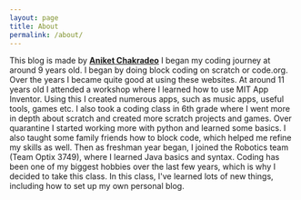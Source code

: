 ```yaml
---
layout: page
title: About
permalink: /about/
---
```


This blog is made by **[Aniket Chakradeo](https://github.com/AniCricKet/automatic-spork)** I began my coding journey at around 9 years old. I began by doing block coding on scratch or code.org. Over the years I became quite good at using these websites. At around 11 years old I attended a workshop where I learned how to use MIT App Inventor. Using this I created numerous apps, such as music apps, useful tools, games etc. I also took a coding class in 6th grade where I went more in depth about scratch and created more scratch projects and games. Over quarantine I started working more with python and learned some basics. I also taught some family friends how to block code, which helped me refine my skills as well. Then as freshman year began, I joined the Robotics team (Team Optix 3749), where I learned Java basics and syntax. Coding has been one of my biggest hobbies over the last few years, which is why I decided to take this class. In this class, I've learned lots of new things, including how to set up my own personal blog.
